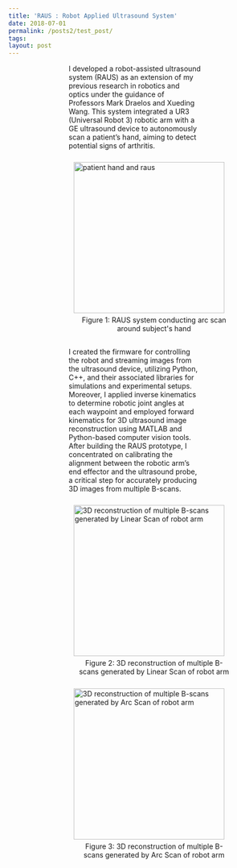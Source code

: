 ```yaml
---
title: 'RAUS : Robot Applied Ultrasound System'
date: 2018-07-01
permalink: /posts2/test_post/
tags:
layout: post
---
```


<div style="margin-left: 120px; margin-right: 120px;">

  I developed a robot-assisted ultrasound system (RAUS) as an extension of my previous research in robotics and optics under the guidance of Professors Mark Draelos and Xueding Wang. This system integrated a UR3 (Universal Robot 3) robotic arm with a GE ultrasound device to autonomously scan a patient’s hand, aiming to detect potential signs of arthritis. 
  
  <div>
    <figure style="display: inline-block; width: 320px; margin: 10px; vertical-align: top;">
        <img src="https://kyoungmokoo.github.io/images/RAUS_image3.png" alt="patient hand and raus" style="width: 300px;">
        <figcaption style="text-align: center; padding: 5px;">Figure 1: RAUS system conducting arc scan around subject's hand</figcaption>
      </figure>
  </div>
  
  I created the firmware for controlling the robot and streaming images from the ultrasound device, utilizing Python, C++, and their associated libraries for simulations and experimental setups. Moreover, I applied inverse kinematics to determine robotic joint angles at each waypoint and employed forward kinematics for 3D ultrasound image reconstruction using MATLAB and Python-based computer vision tools. After building the RAUS prototype, I concentrated on calibrating the alignment between the robotic arm’s end effector and the ultrasound probe, a critical step for accurately producing 3D images from multiple B-scans.

  <div>
    <figure style="display: inline-block; width: 320px; margin: 10px; vertical-align: top;">
        <img src="https://kyoungmokoo.github.io/images/RAUS_image1.png" alt="3D reconstruction of multiple B-scans generated by Linear Scan of robot arm" style="width: 300px;">
        <figcaption style="text-align: center; padding: 5px;">Figure 2: 3D reconstruction of multiple B-scans generated by Linear Scan of robot arm</figcaption>
      </figure>
      <figure style="display: inline-block; width: 320px; margin: 10px; vertical-align: top;">
        <img src="https://kyoungmokoo.github.io/images/RAUS_image2.png" alt="3D reconstruction of multiple B-scans generated by Arc Scan of robot arm" style="width: 300px;">
        <figcaption style="text-align: center; padding: 5px;">Figure 3: 3D reconstruction of multiple B-scans generated by Arc Scan of robot arm</figcaption>
      </figure>
  </div>
</div>